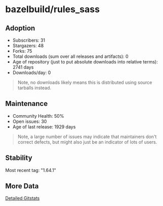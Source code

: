 # bazelbuild/rules_sass

## Adoption

- Subscribers: 31
- Stargazers: 48
- Forks: 75
- Total downloads (sum over all releases and artifacts): 0
- Age of repository (just to put absolute downloads into relative terms): 2741 days
- Downloads/day: 0

> Note, no downloads likely means this is distributed using source tarballs instead.

## Maintenance

- Community Health: 50%
- Open issues: 30
- Age of last release: 1929 days

> Note, a large number of issues may indicate that maintainers don't correct defects, but might also
> just be an indicator of lots of users.

## Stability

Most recent tag: "1.64.1"

## More Data

[Detailed Gitstats](/bazel-catalog/gitstats/bazelbuild/rules_sass)

